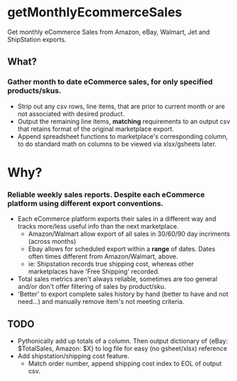 # getMonthlyEcommerceSales
Get monthly eCommerce Sales from Amazon, eBay, Walmart, Jet and ShipStation exports.

## What?
### Gather month to date eCommerce sales, for only specified products/skus.
* Strip out any csv rows, line items, that are prior to current month or are not associated with desired product.
* Output the remaining line items, **matching** requirements to an output csv that retains format of the original marketplace export.
* Append spreadsheet functions to marketplace's corresponding column, to do standard math on columns to be viewed via xlsx/gsheets later.

# Why?
### Reliable weekly sales reports. Despite each eCommerce platform using different export conventions.
* Each eCommerce platform exports their sales in a different way and tracks more/less useful info than the next marketplace.
    - Amazon/Walmart allow export of all sales in 30/60/90 day incriments (across months)
    - Ebay allows for scheduled export within a **range** of dates. Dates often times different from Amazon/Walmart, above.
    - ie: Shipstation records true shipping cost, whereas other marketplaces have 'Free Shipping' recorded.
* Total sales metrics aren't always reliable, sometimes are too general and/or don't offer filtering of sales by product/sku.
* 'Better' to export complete sales history by hand (better to have and not need...) and manually remove item's not meeting criteria.

## TODO
* Pythonically add up totals of a column. Then output dictionary of {eBay: $TotalSales, Amazon: $X} to log file for easy (no gsheet/xlsx) reference
* Add shipstation/shipping cost feature.
  * Match order number, append shipping cost index to EOL of output csv.
